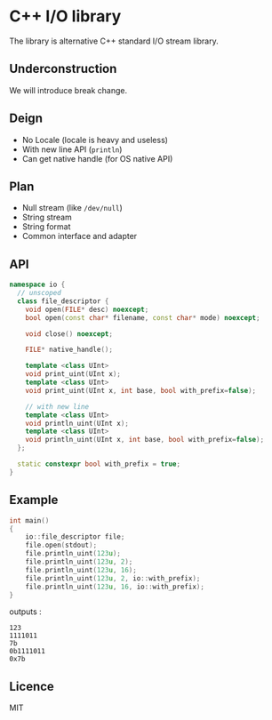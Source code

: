 # C++ I/O library
The library is alternative C++ standard I/O stream library.


## Underconstruction
We will introduce break change.


## Deign
- No Locale (locale is heavy and useless)
- With new line API (`println`)
- Can get native handle (for OS native API)


## Plan
- Null stream (like `/dev/null`)
- String stream
- String format
- Common interface and adapter


## API
```cpp
namespace io {
  // unscoped
  class file_descriptor {
    void open(FILE* desc) noexcept;
    bool open(const char* filename, const char* mode) noexcept;

    void close() noexcept;

    FILE* native_handle();

    template <class UInt>
    void print_uint(UInt x);
    template <class UInt>
    void print_uint(UInt x, int base, bool with_prefix=false);

    // with new line
    template <class UInt>
    void println_uint(UInt x);
    template <class UInt>
    void println_uint(UInt x, int base, bool with_prefix=false);
  };

  static constexpr bool with_prefix = true;
}
```


## Example
```cpp
int main()
{
    io::file_descriptor file;
    file.open(stdout);
    file.println_uint(123u);
    file.println_uint(123u, 2);
    file.println_uint(123u, 16);
    file.println_uint(123u, 2, io::with_prefix);
    file.println_uint(123u, 16, io::with_prefix);
}
```

outputs :

```
123
1111011
7b
0b1111011
0x7b
```


## Licence
MIT
